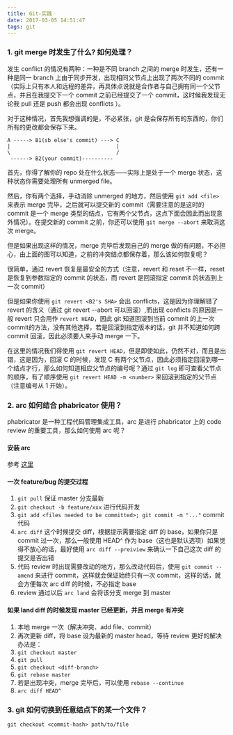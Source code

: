 ```yaml
---
title: Git-实践
date: 2017-03-05 14:51:47
tags: git
---
```

### 1. git merge 时发生了什么? 如何处理？

发生 conflict 的情况有两种：一种是不同 branch 之间的 merge 时发生，还有一种是同一 branch 上由于同步开发，出现相同父节点上出现了两次不同的 commit（实际上只有本人和远程的差异，再具体点说就是合作者与自己拥有同一个父节点，并且在我提交下一个 commit 之前已经提交了一个 commit，这时候我发现无论我 pull 还是 push 都会出现 conflicts ）。

对于这种情况，首先我想强调的是，不必紧张，git 是会保存所有的东西的，你们所有的更改都会保存下来。

```
A -----> B1(sb else's commit) ---> C
|                                  | 
\                                  /
 ------> B2(your commit)----------
```

首先，你得了解你的 repo 处在什么状态——实际上是处于一个 merge 状态，这种状态你需要处理所有 unmerged file。

然后，你有两个选择，手动消除 unmerged 的地方，然后使用 `git add <file>` 来表示 merge 完毕，之后就可以提交新的 commit（需要注意的是这时的 commit 是一个 merge 类型的结点，它有两个父节点，这点下面会因此而出现意外情况）。在提交新的 commit 之前，你还可以使用 `git merge --abort` 来取消这次 merge。

但是如果出现这样的情况，merge 完毕后发现自己的 merge 做的有问题，不必担心，由上面的图可以知道，之前的冲突结点都保存着，那么该如何恢复呢？

很简单，通过 revert 恢复是最安全的方式（注意，revert 和 reset 不一样，reset 是恢复到参数指定的 commit 的状态，而 revert 是回滚指定 commit 的状态到上一次 commit）

但是如果你使用 `git revert <B2's SHA>` 会出 conflicts，这是因为你理解错了 revert 的含义（通过 git revert --abort 可以回滚）,而出现 conflicts 的原因是一般 revert 只会用作 `revert HEAD`，因此 git 知道回滚到当前 commit 的上一次 commit的方法，没有其他选择，若是回滚到指定版本的话，git 并不知道如何跨 commit 回滚，因此必须要人来手动 merge 一下。

在这里的情况我们得使用 `git revert HEAD`，但是即使如此，仍然不对，而且是出错，这是因为，回滚 C 的时候，发现 C 有两个父节点，因此必须指定回滚到哪一个结点才行，那么如何知道相应父节点的编号呢？通过 `git log` 即可查看父节点的顺序，有了顺序使用 `git revert HEAD -m <number>` 来回滚到指定的父节点（注意编号从 1 开始）。

### 2. arc 如何结合 phabricator 使用？
phabricator 是一种工程代码管理集成工具，arc 是进行 phabricator 上的 code review 的重要工具，那么如何使用 arc 呢？
#### 安装 arc
参考 [这里](https://secure.phabricator.com/book/phabricator/article/arcanist_quick_start/)
#### 一次 feature/bug 的提交过程
1. `git pull` 保证 master 分支最新
2. `git checkout -b feature/xxx` 进行代码开发
3. `git add <files needed to be committed>; git commit -m "..."` commit 代码
4. `arc diff` 这个时候提交 diff，根据提示需要指定 diff 的 base，如果你只是 commit 过一次，那么一般使用 HEAD^ 作为 base（这也是默认选项）如果觉得不放心的话，最好使用 `arc diff --preiview` 来确认一下自己这次 diff 的提交是否出错
5. 代码 review 时出现需要改动的地方，那么改动代码后，使用 `git commit --amend` 来进行 commit，这样就会保证始终只有一次 commit，这样的话，就会方便每次 arc diff 的时候，不必指定 base
6. review 通过以后 `arc land` 会将该分支 merge 到 master

#### 如果 land diff 的时候发现 master 已经更新，并且 merge 有冲突
1. 本地 merge 一次（解决冲突、add file、commit）
2. 再次更新 diff，将 base 设为最新的 master head，等待 review
更好的解决办法是：
1. `git checkout master`
2. `git pull`
3. `git checkout <diff-branch>`
4. `git rebase master`
5. 若是出现冲突，merge 完毕后，可以使用 `rebase --continue`
6. `arc diff HEAD^`

### 3. git 如何切换到任意结点下的某一个文件？
`git checkout <commit-hash> path/to/file`